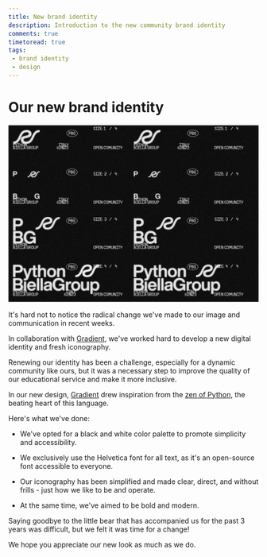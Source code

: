 ```yaml
---
title: New brand identity
description: Introduction to the new community brand identity
comments: true
timetoread: true
tags:
 - brand identity
 - design
---
```


# Our new brand identity

![Logo](../../static/images/blog/new_brand_identity.jpeg)

It's hard not to notice the radical change we've made to our image and communication in recent weeks.

In collaboration with [Gradient](https://www.hypergradient.it/), we've worked hard to develop a new digital identity and fresh iconography.

Renewing our identity has been a challenge, especially for a dynamic community like ours, but it was a necessary step to improve the quality of our educational service and make it more inclusive.

In our new design, [Gradient](https://www.hypergradient.it/) drew inspiration from the [zen of Python](https://pythonitalia.github.io/python-abc/Pyllole/99_Zen.html), the beating heart of this language.

Here's what we've done:

* We've opted for a black and white color palette to promote simplicity and accessibility.

* We exclusively use the Helvetica font for all text, as it's an open-source font accessible to everyone.

* Our iconography has been simplified and made clear, direct, and without frills - just how we like to be and operate.

* At the same time, we've aimed to be bold and modern.

Saying goodbye to the little bear that has accompanied us for the past 3 years was difficult, but we felt it was time for a change!

We hope you appreciate our new look as much as we do.